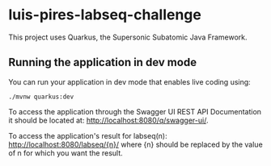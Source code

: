 # luis-pires-labseq-challenge

This project uses Quarkus, the Supersonic Subatomic Java Framework.

## Running the application in dev mode

You can run your application in dev mode that enables live coding using:

```shell script
./mvnw quarkus:dev
```

To access the application through the Swagger UI REST API Documentation it should be located at: <http://localhost:8080/q/swagger-ui/>.

To access the application's result for labseq(n): <http://localhost:8080/labseq/{n}/> where {n} should be replaced by the value of n for which you want the result.
